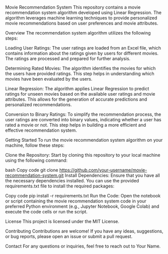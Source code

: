 Movie Recommendation System
This repository contains a movie recommendation system algorithm developed using Linear Regression. The algorithm leverages machine learning techniques to provide personalized movie recommendations based on user preferences and movie attributes.

Overview
The recommendation system algorithm utilizes the following steps:

Loading User Ratings: The user ratings are loaded from an Excel file, which contains information about the ratings given by users for different movies. The ratings are processed and prepared for further analysis.

Determining Rated Movies: The algorithm identifies the movies for which the users have provided ratings. This step helps in understanding which movies have been evaluated by the users.

Linear Regression: The algorithm applies Linear Regression to predict ratings for unseen movies based on the available user ratings and movie attributes. This allows for the generation of accurate predictions and personalized recommendations.

Conversion to Binary Ratings: To simplify the recommendation process, the user ratings are converted into binary values, indicating whether a user has rated a movie or not. This step helps in building a more efficient and effective recommendation system.

Getting Started
To run the movie recommendation system algorithm on your machine, follow these steps:

Clone the Repository: Start by cloning this repository to your local machine using the following command:

bash
Copy code
git clone https://github.com/your-username/movie-recommendation-system.git
Install Dependencies: Ensure that you have all the necessary dependencies installed. You can use the provided requirements.txt file to install the required packages:

Copy code
pip install -r requirements.txt
Run the Code: Open the notebook or script containing the movie recommendation system code in your preferred Python environment (e.g., Jupyter Notebook, Google Colab) and execute the code cells or run the script.

License
This project is licensed under the MIT License.

Contributing
Contributions are welcome! If you have any ideas, suggestions, or bug reports, please open an issue or submit a pull request.

Contact
For any questions or inquiries, feel free to reach out to Your Name.

